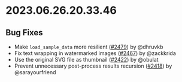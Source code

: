 # 2023.06.26.20.33.46


## Bug Fixes

- Make `load_sample_data` more resilient
  ([#2479](https://github.com/WordPress/openverse/pull/2479)) by @dhruvkb
- Fix text wrapping in watermarked images
  ([#2467](https://github.com/WordPress/openverse/pull/2467)) by @zackkrida
- Use the original SVG file as thumbnail
  ([#2422](https://github.com/WordPress/openverse/pull/2422)) by @obulat
- Prevent unnecessary post-process results recursion
  ([#2418](https://github.com/WordPress/openverse/pull/2418)) by @sarayourfriend
